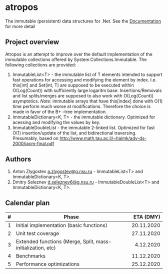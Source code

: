 # atropos
The immutable (persistent) data structures for .Net.
See the [Documentation](./Atropos/Documentation/Atropos.md) for more detail
## Project overview
Atropos is an attempt to improve over the default implementation of the immutable collections offered by System.Collections.Immutable.
The following collections are provided:
1. ImmutableList&lt;T&gt; - the immutable list of T elements intended to support fast operations for accessing and modifying the element by index. I.e. this[int] and Set(int, T) are supposed 
to be executed within O(Log(Count)) with sufficiently large logaritm base. Insertions/Removals and list splits/merges are supposed to also work with O(Log(Count)) asymptotics.
*Note*: immutable arrays that have this[index] done with O(1) time perform much worse at modifications. Therefore the choice is made in favor of the B+ -tree implementation.
2. ImmutableDictionary<K, T> - the immutable dictionary. Optimized for acessing and modifying the values by key. 
3. ImmutableDoubleList<T> - the immutable 2-linked list. Optimized for fast O(1) insertion/update of the list, and bidirectional traversing. Presumably, based on http://www.math.tau.ac.il/~haimk/adv-ds-2000/jacm-final.pdf

## Authors
1. Anton Zlygostev a.zlygostev@g.nsu.ru - ImmutableList&lt;T&gt; and ImmutableDictionary<K, T>.
2. Dmitry Seleznev <d.seleznev6@g.nsu.ru> - ImmutableDoubleList&lt;T&gt; and ImmutableDictionary<K, T>.

## Calendar plan

| # | Phase | ETA (DMY) |
| - | ----- | ---------:|
| 1 | Initial implementation (basic functions) | 20.11.2020 |
| 2 | Unit test coverage | 27.11.2020
| 3 | Extended functions (Merge, Split, mass-initialization, etc) | 4.12.2020 |
| 4 | Benchmarks | 11.12.2020 |
| 5 | Performance optimizations | 25.12.2020 |
